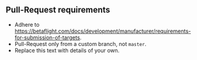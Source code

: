 ## Pull-Request requirements
- Adhere to https://betaflight.com/docs/development/manufacturer/requirements-for-submission-of-targets.
- Pull-Request only from a custom branch, not `master`.
- Replace this text with details of your own.